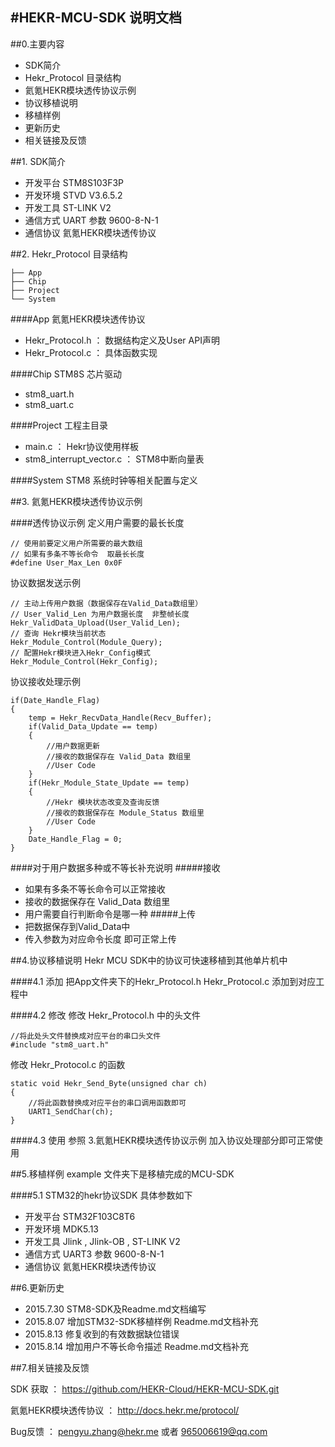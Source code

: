 #HEKR-MCU-SDK 说明文档
----
##0.主要内容
*	SDK简介
*	Hekr_Protocol 目录结构
*	氦氪HEKR模块透传协议示例
*	协议移植说明
*	移植样例
*	更新历史
*	相关链接及反馈

##1. SDK简介
*	开发平台 STM8S103F3P
*	开发环境 STVD V3.6.5.2
*	开发工具 ST-LINK V2
*	通信方式 UART 参数 9600-8-N-1
*	通信协议 氦氪HEKR模块透传协议

##2. Hekr_Protocol 目录结构

	├── App
	├── Chip
	├── Project
	└── System

####App
氦氪HEKR模块透传协议

*    Hekr_Protocol.h ： 数据结构定义及User API声明
*    Hekr_Protocol.c ： 具体函数实现  

####Chip
STM8S 芯片驱动

*	stm8_uart.h
*	stm8_uart.c

####Project
工程主目录

*	main.c ： Hekr协议使用样板
*	stm8_interrupt_vector.c ： STM8中断向量表


####System
STM8 系统时钟等相关配置与定义


##3. 氦氪HEKR模块透传协议示例

####透传协议示例
定义用户需要的最长长度
	
	// 使用前要定义用户所需要的最大数组  
	// 如果有多条不等长命令  取最长长度
	#define User_Max_Len 0x0F
	
协议数据发送示例

	// 主动上传用户数据（数据保存在Valid_Data数组里）
	// User_Valid_Len 为用户数据长度  非整帧长度
	Hekr_ValidData_Upload(User_Valid_Len);
	// 查询 Hekr模块当前状态
	Hekr_Module_Control(Module_Query);
	// 配置Hekr模块进入Hekr_Config模式
	Hekr_Module_Control(Hekr_Config);

协议接收处理示例

	if(Date_Handle_Flag)
	{
		temp = Hekr_RecvData_Handle(Recv_Buffer);
		if(Valid_Data_Update == temp)
		{
			//用户数据更新
			//接收的数据保存在 Valid_Data 数组里
			//User Code
		}
		if(Hekr_Module_State_Update == temp)
		{
			//Hekr 模块状态改变及查询反馈
			//接收的数据保存在 Module_Status 数组里
			//User Code
		}
		Date_Handle_Flag = 0;			
	}		

####对于用户数据多种或不等长补充说明
#####接收
*	如果有多条不等长命令可以正常接收 
*	接收的数据保存在 Valid_Data 数组里
*	用户需要自行判断命令是哪一种
#####上传
*	把数据保存到Valid_Data中
*	传入参数为对应命令长度 即可正常上传

##4.协议移植说明
Hekr MCU SDK中的协议可快速移植到其他单片机中

####4.1 添加
把App文件夹下的Hekr_Protocol.h Hekr_Protocol.c 添加到对应工程中

####4.2 修改
修改 Hekr_Protocol.h 中的头文件

	//将此处头文件替换成对应平台的串口头文件
	#include "stm8_uart.h"
	
修改 Hekr_Protocol.c 的函数

	static void Hekr_Send_Byte(unsigned char ch)
	{
		//将此函数替换成对应平台的串口调用函数即可
		UART1_SendChar(ch);
	}

####4.3 使用
参照 3.氦氪HEKR模块透传协议示例 加入协议处理部分即可正常使用

##5.移植样例
example 文件夹下是移植完成的MCU-SDK

####5.1 STM32的hekr协议SDK 
具体参数如下

*	开发平台 STM32F103C8T6
*	开发环境 MDK5.13
*	开发工具 Jlink , Jlink-OB , ST-LINK V2
*	通信方式 UART3 参数 9600-8-N-1
*	通信协议 氦氪HEKR模块透传协议


##6.更新历史
* 2015.7.30 STM8-SDK及Readme.md文档编写
* 2015.8.07 增加STM32-SDK移植样例 Readme.md文档补充
* 2015.8.13 修复收到的有效数据缺位错误
* 2015.8.14 增加用户不等长命令描述 Readme.md文档补充

##7.相关链接及反馈

SDK 获取 ：  https://github.com/HEKR-Cloud/HEKR-MCU-SDK.git

氦氪HEKR模块透传协议 ： http://docs.hekr.me/protocol/

Bug反馈 ： pengyu.zhang@hekr.me   或者 965006619@qq.com



